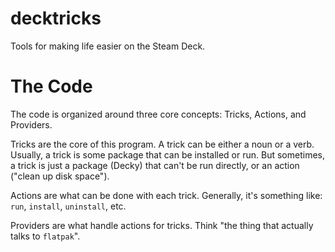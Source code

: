 # decktricks
Tools for making life easier on the Steam Deck.

# The Code
The code is organized around three core concepts: Tricks, Actions, and Providers.

Tricks are the core of this program. A trick can be either a noun or a verb. Usually, a trick is some package that can be installed or run. But sometimes, a trick is just a package (Decky) that can't be run directly, or an action ("clean up disk space").

Actions are what can be done with each trick. Generally, it's something like: `run`, `install`, `uninstall`, etc.

Providers are what handle actions for tricks. Think "the thing that actually talks to `flatpak`".
